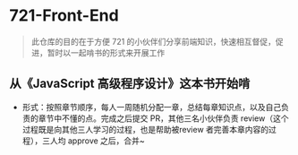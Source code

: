 
# 721-Front-End

> 此仓库的目的在于方便 721 的小伙伴们分享前端知识，快速相互督促，促进，暂时以一起啃书的形式来开展工作

## 从《JavaScript 高级程序设计》这本书开始啃

- 形式：按照章节顺序，每人一周随机分配一章，总结每章知识点，以及自己负责的章节中不懂的点。完成之后提交 PR，其他三名小伙伴负责 review（这个过程既是向其他三人学习的过程，也是帮助被review 者完善本章内容的过程），三人均 approve 之后，合并~